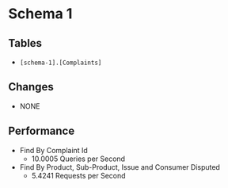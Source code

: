 # Schema 1

## Tables

* `[schema-1].[Complaints]`

## Changes

* NONE

## Performance

* Find By Complaint Id
    * 10.0005 Queries per Second
* Find By Product, Sub-Product, Issue and Consumer Disputed
    * 5.4241 Requests per Second
